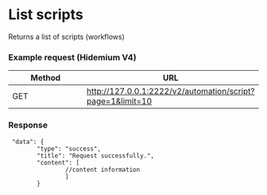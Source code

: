 # List scripts

Returns a list of scripts (workflows)



### Example request (Hidemium V4) <a href="#example-request-hidemium-v4" id="example-request-hidemium-v4"></a>

<table><thead><tr><th width="257">Method</th><th>URL</th></tr></thead><tbody><tr><td>GET</td><td><a href="http://127.0.0.1:2222/v2/automation/script?page=1&#x26;limit=10">http://127.0.0.1:2222/v2/automation/script?page=1&#x26;limit=10</a></td></tr></tbody></table>

### **Response** <a href="#response" id="response"></a>

```
 "data": {
        "type": "success",
        "title": "Request successfully.",
        "content": [
                //content information 
                ]
        }
```

[\
](https://docs.hidemium.io/use-cases/api-automation-v2/automation)

